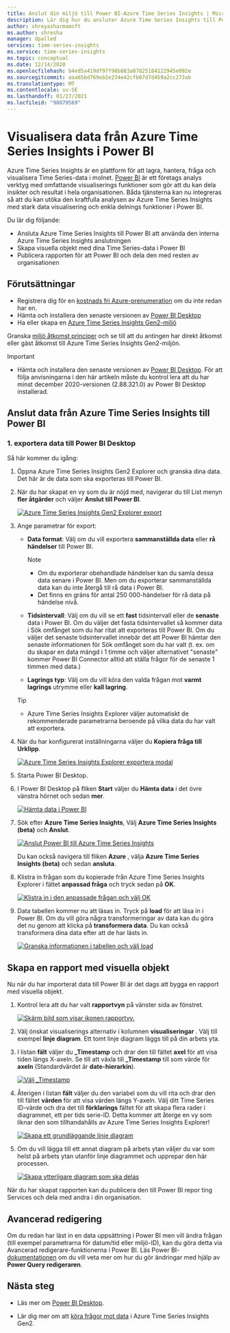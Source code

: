 ```yaml
---
title: Anslut din miljö till Power BI-Azure Time Series Insights | Microsoft Docs
description: Lär dig hur du ansluter Azure Time Series Insights till Power BI för att dela, rita och visa data i hela organisationen.
author: shreyasharmamsft
ms.author: shresha
manager: dpalled
services: time-series-insights
ms.service: time-series-insights
ms.topic: conceptual
ms.date: 12/14/2020
ms.openlocfilehash: b4ed5a419df97f98b883a07825184122945e092e
ms.sourcegitcommit: aaa65bd769eb2e234e42cfb07d7d459a2cc273ab
ms.translationtype: MT
ms.contentlocale: sv-SE
ms.lasthandoff: 01/27/2021
ms.locfileid: "98879569"
---
```

# <a name="visualize-data-from-azure-time-series-insights-in-power-bi"></a>Visualisera data från Azure Time Series Insights i Power BI

Azure Time Series Insights är en plattform för att lagra, hantera, fråga och visualisera Time Series-data i molnet. [Power BI](https://powerbi.microsoft.com) är ett företags analys verktyg med omfattande visualiserings funktioner som gör att du kan dela insikter och resultat i hela organisationen. Båda tjänsterna kan nu integreras så att du kan utöka den kraftfulla analysen av Azure Time Series Insights med stark data visualisering och enkla delnings funktioner i Power BI.

Du lär dig följande:

* Ansluta Azure Time Series Insights till Power BI att använda den interna Azure Time Series Insights anslutningen
* Skapa visuella objekt med dina Time Series-data i Power BI
* Publicera rapporten för att Power BI och dela den med resten av organisationen


## <a name="prerequisites"></a>Förutsättningar

* Registrera dig för en [kostnads fri Azure-prenumeration](https://azure.microsoft.com/free/) om du inte redan har en.
* Hämta och installera den senaste versionen av [Power BI Desktop](https://powerbi.microsoft.com/downloads/)
* Ha eller skapa en [Azure Time Series Insights Gen2-miljö](./how-to-provision-manage.md)

Granska [miljö åtkomst principer](./concepts-access-policies.md) och se till att du antingen har direkt åtkomst eller gäst åtkomst till Azure Time Series Insights Gen2-miljön. 

> [!IMPORTANT]
> * Hämta och installera den senaste versionen av [Power BI Desktop](https://powerbi.microsoft.com/downloads/). För att följa anvisningarna i den här artikeln måste du kontrol lera att du har minst december 2020-versionen (2.88.321.0) av Power BI Desktop installerad. 

## <a name="connect-data-from-azure-time-series-insights-to-power-bi"></a>Anslut data från Azure Time Series Insights till Power BI

### <a name="1-export-data-into-power-bi-desktop"></a>1. exportera data till Power BI Desktop

Så här kommer du igång:

1. Öppna Azure Time Series Insights Gen2 Explorer och granska dina data. Det här är de data som ska exporteras till Power BI.
1. När du har skapat en vy som du är nöjd med, navigerar du till List menyn **fler åtgärder** och väljer **Anslut till Power BI**.

    [![Azure Time Series Insights Gen2 Explorer export](media/how-to-connect-power-bi/export-from-explorer.jpg)](media/how-to-connect-power-bi/export-from-explorer.jpg#lightbox)

1. Ange parametrar för export:

   * **Data format**: Välj om du vill exportera **sammanställda data** eller **rå händelser** till Power BI. 

       > [!NOTE]
       > * Om du exporterar obehandlade händelser kan du samla dessa data senare i Power BI. Men om du exporterar sammanställda data kan du inte återgå till rå data i Power BI. 
       > * Det finns en gräns för antal 250 000-händelser för rå data på händelse nivå.

   * **Tidsintervall**: Välj om du vill se ett **fast** tidsintervall eller de **senaste** data i Power BI. Om du väljer det fasta tidsintervallet så kommer data i Sök omfånget som du har ritat att exporteras till Power BI. Om du väljer det senaste tidsintervallet innebär det att Power BI hämtar den senaste informationen för Sök omfånget som du har valt (t. ex. om du skapar en data mängd i 1 timme och väljer alternativet "senaste" kommer Power BI Connector alltid att ställa frågor för de senaste 1 timmen med data.)
  
   * **Lagrings typ**: Välj om du vill köra den valda frågan mot **varmt lagrings** utrymme eller **kall lagring**. 

    > [!TIP]
    > * Azure Time Series Insights Explorer väljer automatiskt de rekommenderade parametrarna beroende på vilka data du har valt att exportera. 

1. När du har konfigurerat inställningarna väljer du **Kopiera fråga till Urklipp**.

    [![Azure Time Series Insights Explorer exportera modal](media/how-to-connect-power-bi/choose-explorer-parameters.jpg)](media/how-to-connect-power-bi/choose-explorer-parameters.jpg#lightbox)

2. Starta Power BI Desktop.
   
3. I Power BI Desktop på fliken **Start** väljer du **Hämta data** i det övre vänstra hörnet och sedan **mer**.

    [![Hämta data i Power BI](media/how-to-connect-power-bi/get-data-power-bi.jpg)](media/how-to-connect-power-bi/get-data-power-bi.jpg#lightbox)

4. Sök efter **Azure Time Series Insights**, Välj **Azure Time Series Insights (beta)** och **Anslut**.

    [![Anslut Power BI till Azure Time Series Insights](media/how-to-connect-power-bi/select-tsi-connector.jpg)](media/how-to-connect-power-bi/select-tsi-connector.jpg#lightbox)

    Du kan också navigera till fliken **Azure** , välja **Azure Time Series Insights (beta)** och sedan **ansluta**.

5. Klistra in frågan som du kopierade från Azure Time Series Insights Explorer i fältet **anpassad fråga** och tryck sedan på **OK**.

    [![Klistra in i den anpassade frågan och välj OK](media/how-to-connect-power-bi/custom-query-load.png)](media/how-to-connect-power-bi/custom-query-load.png#lightbox)  

6.  Data tabellen kommer nu att läsas in. Tryck på **load** för att läsa in i Power BI. Om du vill göra några transformeringar av data kan du göra det nu genom att klicka på **transformera data**. Du kan också transformera dina data efter att de har lästs in.

    [![Granska informationen i tabellen och välj load](media/how-to-connect-power-bi/review-the-loaded-data-table.png)](media/how-to-connect-power-bi/review-the-loaded-data-table.png#lightbox)  

## <a name="create-a-report-with-visuals"></a>Skapa en rapport med visuella objekt

Nu när du har importerat data till Power BI är det dags att bygga en rapport med visuella objekt.

1. Kontrol lera att du har valt **rapportvyn** på vänster sida av fönstret.

    [![Skärm bild som visar ikonen rapportvy.](media/how-to-connect-power-bi/select-the-report-view.png)](media/how-to-connect-power-bi/select-the-report-view.png#lightbox)

1. Välj önskat visualiserings alternativ i kolumnen **visualiseringar** . Välj till exempel **linje diagram**. Ett tomt linje diagram läggs till på din arbets yta.

1.  I listan **fält** väljer du **_Timestamp** och drar den till fältet **axel** för att visa tiden längs X-axeln. Se till att växla till **_Timestamp** till som värde för **axeln** (Standardvärdet är **date-hierarkin**).

    [![Välj _Timestamp](media/how-to-connect-power-bi/select-timestamp.png)](media/how-to-connect-power-bi/select-timestamp.png#lightbox)

1.  Återigen i listan **fält** väljer du den variabel som du vill rita och drar den till fältet **värden** för att visa värden längs Y-axeln. Välj ditt Time Series ID-värde och dra det till **förklarings** fältet för att skapa flera rader i diagrammet, ett per tids serie-ID. Detta kommer att återge en vy som liknar den som tillhandahålls av Azure Time Series Insights Explorer! 

    [![Skapa ett grundläggande linje diagram](media/how-to-connect-power-bi/power-bi-line-chart.png)](media/how-to-connect-power-bi/power-bi-line-chart.png#lightbox)

1. Om du vill lägga till ett annat diagram på arbets ytan väljer du var som helst på arbets ytan utanför linje diagrammet och upprepar den här processen.

    [![Skapa ytterligare diagram som ska delas](media/how-to-connect-power-bi/power-bi-additional-charts.png)](media/how-to-connect-power-bi/power-bi-additional-charts.png#lightbox)

När du har skapat rapporten kan du publicera den till Power BI repor ting Services och dela med andra i din organisation.

## <a name="advanced-editing"></a>Avancerad redigering
Om du redan har läst in en data uppsättning i Power BI men vill ändra frågan (till exempel parametrarna för datum/tid eller miljö-ID), kan du göra detta via Avancerad redigerare-funktionerna i Power BI. Läs Power BI- [dokumentationen](/power-bi/desktop-query-overview) om du vill veta mer om hur du gör ändringar med hjälp av **Power Query redigeraren**. 

## <a name="next-steps"></a>Nästa steg

* Läs mer om [Power BI Desktop](/power-bi/desktop-query-overview).

* Lär dig mer om att [köra frågor mot data](concepts-query-overview.md) i Azure Time Series Insights Gen2.